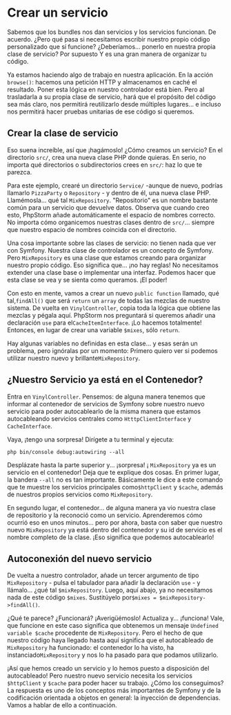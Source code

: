 # Crear un servicio

Sabemos que los bundles nos dan servicios y los servicios funcionan. De acuerdo. ¿Pero qué pasa si necesitamos escribir nuestro propio código personalizado que sí funcione? ¿Deberíamos... ponerlo en nuestra propia clase de servicio? Por supuesto Y es una gran manera de organizar tu código.

Ya estamos haciendo algo de trabajo en nuestra aplicación. En la acción `browse()`: hacemos una petición HTTP y almacenamos en caché el resultado. Poner esta lógica en nuestro controlador está bien. Pero al trasladarla a su propia clase de servicio, hará que el propósito del código sea más claro, nos permitirá reutilizarlo desde múltiples lugares... e incluso nos permitirá hacer pruebas unitarias de ese código si queremos.

## Crear la clase de servicio

Eso suena increíble, así que ¡hagámoslo! ¿Cómo creamos un servicio? En el directorio `src/`, crea una nueva clase PHP donde quieras. En serio, no importa qué directorios o subdirectorios crees en `src/`: haz lo que te parezca.

Para este ejemplo, crearé un directorio `Service/` -aunque de nuevo, podrías llamarlo `PizzaParty` o `Repository` - y dentro de él, una nueva clase PHP. Llamémosla... qué tal `MixRepository`. "Repositorio" es un nombre bastante común para un servicio que devuelve datos. Observa que cuando creo esto, PhpStorm añade automáticamente el espacio de nombres correcto. No importa cómo organicemos nuestras clases dentro de `src/`... siempre que nuestro espacio de nombres coincida con el directorio.

Una cosa importante sobre las clases de servicio: no tienen nada que ver con Symfony. Nuestra clase de controlador es un concepto de Symfony. Pero `MixRepository` es una clase que estamos creando para organizar nuestro propio código. Eso significa que... ¡no hay reglas! No necesitamos extender una clase base o implementar una interfaz. Podemos hacer que esta clase se vea y se sienta como queramos. ¡El poder!

Con esto en mente, vamos a crear un nuevo `public function` llamado, qué tal,`findAll()` que será `return` un `array` de todas las mezclas de nuestro sistema. De vuelta en `VinylController`, copia toda la lógica que obtiene las mezclas y pégala aquí. PhpStorm nos preguntará si queremos añadir una declaración `use` para el`CacheItemInterface`. ¡Lo hacemos totalmente! Entonces, en lugar de crear una variable `$mixes`, sólo `return`.

Hay algunas variables no definidas en esta clase... y esas serán un problema, pero ignóralas por un momento: Primero quiero ver si podemos utilizar nuestro nuevo y brillante`MixRepository`.

## ¿Nuestro Servicio ya está en el Contenedor?

Entra en `VinylController`. Pensemos: de alguna manera tenemos que informar al contenedor de servicios de Symfony sobre nuestro nuevo servicio para poder autocablearlo de la misma manera que estamos autocableando servicios centrales como `HtttpClientInterface` y `CacheInterface`.

Vaya, ¡tengo una sorpresa! Dirígete a tu terminal y ejecuta:

```terminal
php bin/console debug:autowiring --all
```

Desplázate hasta la parte superior y... ¡sorpresa! ¡ `MixRepository` ya es un servicio en el contenedor! Deja que te explique dos cosas. En primer lugar, la bandera `--all` no es tan importante. Básicamente le dice a este comando que te muestre los servicios principales como`$httpClient` y `$cache`, además de nuestros propios servicios como `MixRepository`.

En segundo lugar, el contenedor... de alguna manera ya vio nuestra clase de repositorio y la reconoció como un servicio. Aprenderemos cómo ocurrió eso en unos minutos... pero por ahora, basta con saber que nuestro nuevo `MixRepository` ya está dentro del contenedor y su id de servicio es el nombre completo de la clase. ¡Eso significa que podemos autocablearlo!

## Autoconexión del nuevo servicio

De vuelta a nuestro controlador, añade un tercer argumento de tipo `MixRepository` - pulsa el tabulador para añadir la declaración `use` - y llámalo... ¿qué tal `$mixRepository`. Luego, aquí abajo, ya no necesitamos nada de este código `$mixes`. Sustitúyelo por`$mixes = $mixRepository->findAll()`.

¿Qué te parece? ¿Funcionará? ¡Averigüémoslo! Actualiza y... ¡funciona! Vale, que funcione en este caso significa que obtenemos un mensaje `Undefined variable $cache` procedente de `MixRepository`. Pero el hecho de que nuestro código haya llegado hasta aquí significa que el autocableado de `MixRepository` ha funcionado: el contenedor lo ha visto, ha instanciado`MixRepository` y nos lo ha pasado para que podamos utilizarlo.

¡Así que hemos creado un servicio y lo hemos puesto a disposición del autocableado! Pero nuestro nuevo servicio necesita los servicios `$httpClient` y `$cache` para poder hacer su trabajo. ¿Cómo los conseguimos? La respuesta es uno de los conceptos más importantes de Symfony y de la codificación orientada a objetos en general: la inyección de dependencias. Vamos a hablar de ello a continuación.
